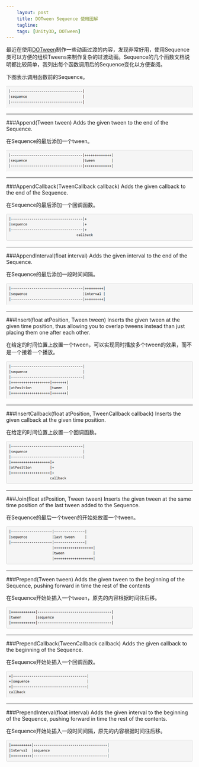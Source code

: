 ```yaml
---
    layout: post
    title: DOTween Sequence 使用图解
    tagline: 
    tags: [Unity3D, DOTween]
---
```


最近在使用[DOTween](http://dotween.demigiant.com/documentation.php)制作一些动画过渡的内容，发现非常好用，使用Sequence类可以方便的组织Tweens来制作复杂的过渡动画。Sequence的几个函数文档说明都比较简单，我列出每个函数调用后的Sequence变化以方便查阅。

下图表示调用函数前的Sequence。

![image](../../image/2014/11/dotween1.png)

---

###Append(Tween tween)
Adds the given tween to the end of the Sequence.

在Sequence的最后添加一个tween。

![image](../../image/2014/11/dotween2.png)

___


###AppendCallback(TweenCallback callback)
Adds the given callback to the end of the Sequence.

在Sequence的最后添加一个回调函数。

![image](../../image/2014/11/dotween3.png)

___

###AppendInterval(float interval)
Adds the given interval to the end of the Sequence.

在Sequence的最后添加一段时间间隔。

![image](../../image/2014/11/dotween4.png)

___


###Insert(float atPosition, Tween tween)
Inserts the given tween at the given time position, thus allowing you to overlap tweens instead than just placing them one after each other.

在给定的时间位置上放置一个tween，可以实现同时播放多个tween的效果，而不是一个接着一个播放。

![image](../../image/2014/11/dotween5.png)

___


###InsertCallback(float atPosition, TweenCallback callback)
Inserts the given callback at the given time position.

在给定的时间位置上放置一个回调函数。

![image](../../image/2014/11/dotween6.png)

___


###Join(float atPosition, Tween tween)
Inserts the given tween at the same time position of the last tween added to the Sequence.

在Sequence的最后一个tween的开始处放置一个tween。

![image](../../image/2014/11/dotween7.png)

___

###Prepend(Tween tween)
Adds the given tween to the beginning of the Sequence, pushing forward in time the rest of the contents

在Sequence开始处插入一个tween，原先的内容根据时间往后移。

![image](../../image/2014/11/dotween8.png)

___


###PrependCallback(TweenCallback callback)
Adds the given callback to the beginning of the Sequence.

在Sequence开始处插入一个回调函数。

![image](../../image/2014/11/dotween9.png)

___


###PrependInterval(float interval)
Adds the given interval to the beginning of the Sequence, pushing forward in time the rest of the contents.

在Sequence开始处插入一段时间间隔，原先的内容根据时间往后移。

![image](../../image/2014/11/dotween10.png)

